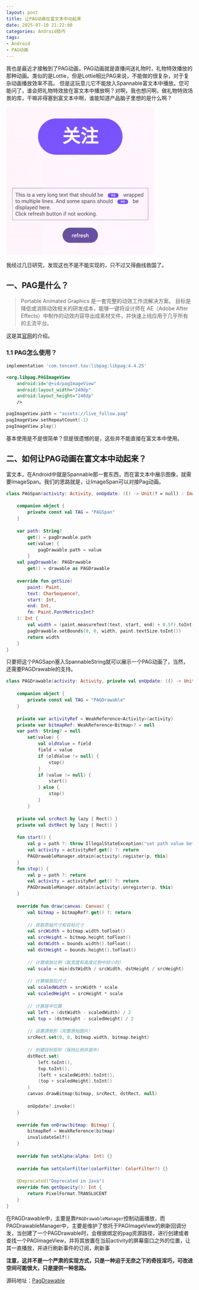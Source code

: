 ```yaml
---
layout: post
title: 让PAG动画在富文本中动起来
date: 2025-07-10 21:22:00
categories: Android技巧
tags: 
- Android
- PAG动画
---
```


我也是最近才接触到了PAG动画，PAG动画就是直播间送礼物时，礼物特效播放的那种动画。类似的是Lottie，但是Lottie相比PAG来说，不能做的很复杂，对于复杂动画播放效率不高。
但是这玩意儿它不能放入Spannable富文本中播放。您可能问了，谁会把礼物特效放在富文本中播放啊？对啊，我也想问啊，做礼物特效场景的库，干嘛非得塞到富文本中啊，谁能知道产品脑子里想的是什么啊？

![page-drawable](/assets/pag-drawable.gif)

我经过几日研究，发现这也不是不能实现的，只不过又得曲线救国了。

## 一、PAG是什么？
> Portable Animated Graphics 是一套完整的动效工作流解决方案。
目标是降低或消除动效相关的研发成本，能够一键将设计师在 AE（Adobe After Effects）中制作的动效内容导出成素材文件，并快速上线应用于几乎所有的主流平台。

这是其[官网](https://pag.io/)的介绍。

### 1.1 PAG怎么使用？

```groovy
implementation 'com.tencent.tav:libpag:libpag:4.4.25'
```

```xml
<org.libpag.PAGImageView
    android:id="@+id/pagImageView"
    android:layout_width="240dp"
    android:layout_height="240dp"
    />
```

```kotlin
pagImageView.path = "assets://live_follow.pag"
pagImageView.setRepeatCount(-1)
pagImageView.play()
```

基本使用是不是很简单？但是很遗憾的是，这些并不能直接在富文本中使用。

## 二、如何让PAG动画在富文本中动起来？

富文本，在Android中就是Spannable那一套东西，而在富文本中展示图像，就需要ImageSpan。我们的思路就是，让ImageSpan可以对接Pag动画。

```kotlin
class PAGSpan(activity: Activity, onUpdate: (() -> Unit)? = null) : ImageSpan(PAGDrawable(activity, onUpdate)) {

    companion object {
        private const val TAG = "PAGSpan"
    }

    var path: String?
        get() = pagDrawable.path
        set(value) {
            pagDrawable.path = value
        }
    val pagDrawable: PAGDrawable
        get() = drawable as PAGDrawable

    override fun getSize(
        paint: Paint,
        text: CharSequence?,
        start: Int,
        end: Int,
        fm: Paint.FontMetricsInt?
    ): Int {
        val width = (paint.measureText(text, start, end) + 0.5f).toInt()
        pagDrawable.setBounds(0, 0, width, paint.textSize.toInt())
        return width
    }
}
```
只要把这个PAGSapn塞入SpannableString就可以展示一个PAG动画了，当然，还需要PAGDrawable的支持。
```kotlin
class PAGDrawable(activity: Activity, private val onUpdate: (() -> Unit)? = null) : Drawable(), PAGDrawableManager.OnPAGDrawCallback {

    companion object {
        private const val TAG = "PAGDrawable"
    }

    private var activityRef = WeakReference<Activity>(activity)
    private var bitmapRef: WeakReference<Bitmap>? = null
    var path: String? = null
        set(value) {
            val oldValue = field
            field = value
            if (oldValue != null) {
                stop()
            }
            if (value != null) {
                start()
            } else {
                stop()
            }
        }

    private val srcRect by lazy { Rect() }
    private val dstRect by lazy { Rect() }

    fun start() {
        val p = path ?: throw IllegalStateException("set path value before call start")
        val activity = activityRef.get() ?: return
        PAGDrawableManager.obtain(activity).register(p, this)
    }
    fun stop() {
        val p = path ?: return
        val activity = activityRef.get() ?: return
        PAGDrawableManager.obtain(activity).unregister(p, this)
    }

    override fun draw(canvas: Canvas) {
        val bitmap = bitmapRef?.get() ?: return

        // 获取原始尺寸和目标尺寸
        val srcWidth = bitmap.width.toFloat()
        val srcHeight = bitmap.height.toFloat()
        val dstWidth = bounds.width().toFloat()
        val dstHeight = bounds.height().toFloat()

        // 计算缩放比例（取宽度和高度比例中较小的）
        val scale = min(dstWidth / srcWidth, dstHeight / srcHeight)

        // 计算缩放后尺寸
        val scaledWidth = srcWidth * scale
        val scaledHeight = srcHeight * scale

        // 计算居中位置
        val left = (dstWidth - scaledWidth) / 2
        val top = (dstHeight - scaledHeight) / 2

        // 设置源矩形（完整原始图片）
        srcRect.set(0, 0, bitmap.width, bitmap.height)

        // 创建目标矩形（保持比例并居中）
        dstRect.set(
            left.toInt(),
            top.toInt(),
            (left + scaledWidth).toInt(),
            (top + scaledHeight).toInt()
        )
        canvas.drawBitmap(bitmap, srcRect, dstRect, null)

        onUpdate?.invoke()
    }

    override fun onDraw(bitmap: Bitmap) {
        bitmapRef = WeakReference(bitmap)
        invalidateSelf()
    }

    override fun setAlpha(alpha: Int) {}

    override fun setColorFilter(colorFilter: ColorFilter?) {}

    @Deprecated("Deprecated in Java")
    override fun getOpacity(): Int {
        return PixelFormat.TRANSLUCENT
    }
}
```

在PAGDrawable中，主要是靠`PAGDrawableManager`控制动画播放，而PAGDrawableManager中，主要是维护了依托于PAGImageView的刷新回调分发，当创建了一个PAGDrawable时，会根据绑定的pag资源路径，进行创建或者查找一个PAGImageView，并将其放置在当前activity的屏幕窗口之外的位置，让其一直播放，并进行刷新事件的订阅，刷新事

**注意，这并不是一个严肃的实现方式，只是一种迫于无奈之下的奇技淫巧，可改进空间可能很大，只是提供一种思路。**

源码地址：[PagDrawable](https://github.com/boybeak/PagDrawable)